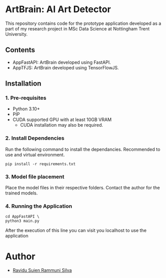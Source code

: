 # ArtBrain: AI Art Detector
This repository contains code for the prototype application developed as a part
of my research project in MSc Data Science at Nottingham Trent University.

## Contents
 - AppFastAPI: ArtBrain developed using FastAPI.
 - AppTFJS: ArtBrain developed using TensorFlowJS.

## Installation

### 1. Pre-requisites

- Python 3.10+
- PIP
- CUDA supported GPU with at least 10GB VRAM
  - CUDA installation may also be required.

### 2. Install Dependencies
Run the following command to install the dependancies. Recommended to use
and virtual environment.

   ```
   pip install -r requirements.txt
   ```

### 3. Model file placement

Place the model files in their respective folders. Contact the author for the trained models.

### 4. Running the Application

```
cd AppFastAPI \
python3 main.py
```

After the execution of this line you can visit you localhost to use the application

# Author
- [Ravidu Suien Rammuni Silva](mailto:ravidus.acv@gmail.com)

